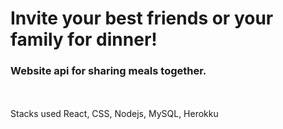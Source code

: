 # Invite your best friends or your family for dinner!
### Website api for sharing meals together. 
<br>
<br>
Stacks used React, CSS, Nodejs, MySQL, Herokku

